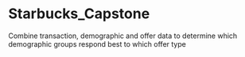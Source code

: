 # Starbucks_Capstone
  Combine transaction, demographic and offer data to determine which demographic groups respond best to which offer type
